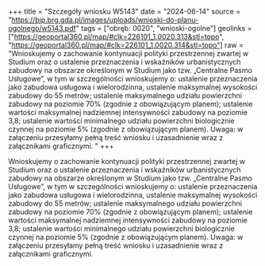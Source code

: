 +++
title = "Szczegóły wniosku W5143"
date = "2024-06-14"
source = "https://bip.brg.gda.pl/images/uploads/wnioski-do-planu-ogolnego/w5143.pdf"
tags = ["obręb: 0020", "wnioski-ogolne"]
geolinks = ["https://geoportal360.pl/map/#clk=226101_1.0020.313&stl=topo", "https://geoportal360.pl/map/#clk=226101_1.0020.314&stl=topo"]
raw = "Wnioskujemy o zachowanie kontynuacji polityki przestrzennej zwartej w Studium oraz o ustalenie przeznaczenia i wskaźników urbanistycznych zabudowy na obszarze określonym w Studium jako tzw. „Centralne Pasmo Usługowe”, w tym w szczególności wnioskujemy o: ustalenie przeznaczenia jako zabudowa usługowa i wielorodzinna, ustalenie maksymalnej wysokości zabudowy do 55 metrów; ustalenie maksymalnego udziału powierzchni zabudowy na poziomie 70% (zgodnie z obowiązującym planem); ustalenie wartości maksymalnej nadziemnej intensywności zabudowy na poziomie 3,8; ustalenie wartości minimalnego udziału powierzchni biologicznie czynnej na poziomie 5% (zgodnie z obowiązującym planem). Uwaga: w załączeniu przesyłamy pełną treść wniosku i uzasadnienie wraz z załącznikami graficznymi. "
+++

Wnioskujemy o zachowanie kontynuacji polityki przestrzennej zwartej w Studium oraz o
ustalenie przeznaczenia i wskaźników urbanistycznych zabudowy na obszarze określonym w
Studium jako tzw. „Centralne Pasmo Usługowe”, w tym w szczególności wnioskujemy o: ustalenie
przeznaczenia jako zabudowa usługowa i wielorodzinna, ustalenie maksymalnej wysokości zabudowy
do 55 metrów; ustalenie maksymalnego udziału powierzchni zabudowy na poziomie 70% (zgodnie z
obowiązującym planem); ustalenie wartości maksymalnej nadziemnej intensywności zabudowy na
poziomie 3,8; ustalenie wartości minimalnego udziału powierzchni biologicznie czynnej na poziomie
5% (zgodnie z obowiązującym planem). Uwaga: w załączeniu przesyłamy pełną treść wniosku i
uzasadnienie wraz z załącznikami graficznymi.



